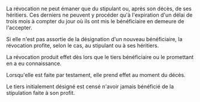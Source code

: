 La révocation ne peut émaner que du stipulant ou, après son décès, de ses héritiers. Ces derniers ne peuvent y procéder qu'à l'expiration d'un délai de trois mois à compter du jour où ils ont mis le bénéficiaire en demeure de l'accepter. 


  

 Si elle n'est pas assortie de la désignation d'un nouveau bénéficiaire, la révocation profite, selon le cas, au stipulant ou à ses héritiers. 


  

 La révocation produit effet dès lors que le tiers bénéficiaire ou le promettant en a eu connaissance. 


  

 Lorsqu'elle est faite par testament, elle prend effet au moment du décès. 


  

 Le tiers initialement désigné est censé n'avoir jamais bénéficié de la stipulation faite à son profit. 


  
